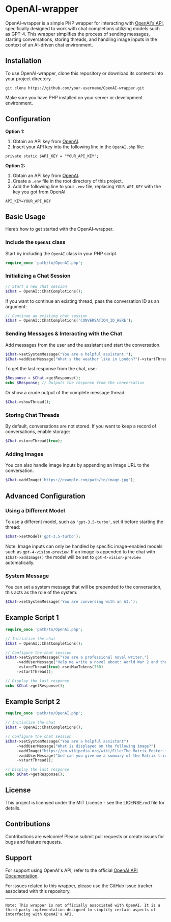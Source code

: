 # OpenAI-wrapper

OpenAI-wrapper is a simple PHP wrapper for interacting with [OpenAI's API](https://beta.openai.com/docs/), specifically designed to work with chat completions utilizing models such as GPT-4. This wrapper simplifies the process of sending messages, starting conversations, storing threads, and handling image inputs in the context of an AI-driven chat environment.

## Installation

To use OpenAI-wrapper, clone this repository or download its contents into your project directory.

```
git clone https://github.com/your-username/OpenAI-wrapper.git
```

Make sure you have PHP installed on your server or development environment.

## Configuration

**Option 1:**
1. Obtain an API key from [OpenAI](https://beta.openai.com/signup/).
2. Insert your API key into the following line in the `OpenAI.php` file:
```
private static $API_KEY = "YOUR_API_KEY";
```
**Option 2:**
1. Obtain an API key from [OpenAI](https://beta.openai.com/signup/).
2. Create a `.env` file in the root directory of this project.
3. Add the following line to your `.env` file, replacing `YOUR_API_KEY` with the key you got from OpenAI.

```
API_KEY=YOUR_API_KEY
```

## Basic Usage

Here’s how to get started with the OpenAI-wrapper.

### Include the `OpenAI` class

Start by including the `OpenAI` class in your PHP script.

```php
require_once 'path/to/OpenAI.php';
```

### Initializing a Chat Session

```php
// Start a new chat session
$Chat = OpenAI::ChatCompletions();
```

If you want to continue an existing thread, pass the conversation ID as an argument:

```php
// Continue an existing chat session
$Chat = OpenAI::ChatCompletions('CONVERSATION_ID_HERE');
```

### Sending Messages & Interacting with the Chat

Add messages from the user and the assistant and start the conversation.

```php
$Chat->setSystemMessage("You are a helpful assistant.");
$Chat->addUserMessage("What's the weather like in London?")->startThread();
```

To get the last response from the chat, use:

```php
$Response = $Chat->getResponse();
echo $Response; // Outputs the response from the conversation
```

Or show a crude output of the complete message thread:

```php
$Chat->showThread();
```

### Storing Chat Threads

By default, conversations are not stored. If you want to keep a record of conversations, enable storage:

```php
$Chat->storeThread(true);
```

### Adding Images

You can also handle image inputs by appending an image URL to the conversation.

```php
$Chat->addImage('https://example.com/path/to/image.jpg');
```

## Advanced Configuration

### Using a Different Model

To use a different model, such as `'gpt-3.5-turbo'`, set it before starting the thread:

```php
$Chat->setModel('gpt-3.5-turbo');
```

Note: Image inputs can only be handled by specific image-enabled models such as `gpt-4-vision-preview`.
If an image is appended to the chat with `$Chat->addImage()` the model will be set to `gpt-4-vision-preview` automatically.

### System Message

You can set a system message that will be prepended to the conversation,
this acts as the role of the system:

```php
$Chat->setSystemMessage('You are conversing with an AI.');
```

## Example Script 1

```php
require_once 'path/to/OpenAI.php';

// Initialize the chat
$Chat = OpenAI::ChatCompletions();

// Configure the chat session
$Chat->setSystemMessage("You are a professional novel writer.")
     ->addUserMessage("Help me write a novel about: World War 2 and the Cambrian Explosion.")
     ->storeThread(true)->setMaxTokens(750)
     ->startThread();

// Display the last response
echo $Chat->getResponse();
```

## Example Script 2

```php
require_once 'path/to/OpenAI.php';

// Initialize the chat
$Chat = OpenAI::ChatCompletions();

// Configure the chat session
$Chat->setSystemMessage("You are a helpful assistant")
     ->addUserMessage("What is displayed on the following image?")
     ->addImage("https://en.wikipedia.org/wiki/File:The_Matrix_Poster.jpg")
     ->addUserMessage("And can you give me a summary of the Matrix triology using the following URL: https://en.wikipedia.org/wiki/The_Matrix") // Use the integrated function calling to get the contents of a page.
     ->startThread();

// Display the last response
echo $Chat->getResponse();
```

## License

This project is licensed under the MIT License - see the LICENSE.md file for details.

## Contributions

Contributions are welcome! Please submit pull requests or create issues for bugs and feature requests.

## Support

For support using OpenAI's API, refer to the official [OpenAI API Documentation](https://beta.openai.com/docs/).

For issues related to this wrapper, please use the GitHub issue tracker associated with this repository.

---

`Note: This wrapper is not officially associated with OpenAI. It is a third-party implementation designed to simplify certain aspects of interfacing with OpenAI's API.`
